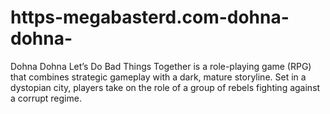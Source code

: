 # https-megabasterd.com-dohna-dohna-
Dohna Dohna Let’s Do Bad Things Together is a role-playing game (RPG) that combines strategic gameplay with a dark, mature storyline. Set in a dystopian city, players take on the role of a group of rebels fighting against a corrupt regime.
